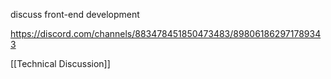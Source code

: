 discuss front-end development

https://discord.com/channels/883478451850473483/898061862971789343

[[Technical Discussion]]